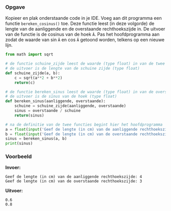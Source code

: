### Opgave

Kopieer en plak onderstaande code in je IDE. Voeg aan dit programma een functie `bereken_cosinus()` toe. Deze functie leest (in deze volgorde) de lengte van de aanliggende en de overstaande rechthoekszijde in. De uitvoer van de functie is de cosinus van de hoek `Â`. Pas het hoofdprogramma aan zodat de waarde van sin `Â` en cos `Â` getoond worden, telkens op een nieuwe lijn.

```python
from math import sqrt

# de functie schuine_zijde leest de waarde (type float) in van de twee rechthoekszijden in een rechthoekige driehoek
# de uitvoer is de lengte van de schuine zijde (type float)
def schuine_zijde(a, b):
    c = sqrt(a**2 + b**2)
    return(c)

# de functie bereken_sinus leest de waarde (type float) in van de overstaande rechthoekszijde en de schuine zijde in een rechthoekige driehoek
# de uitvoer is de sinus van de hoek (type float)
def bereken_sinus(aanliggende, overstaande):
    schuine = schuine_zijde(aanliggende, overstaande)
    sinus = overstaande / schuine
    return(sinus)

# na de definitie van de twee functies begint hier het hoofdprogramma
a = float(input('Geef de lengte (in cm) van de aanliggende rechthoekszijde: '))
b = float(input('Geef de lengte (in cm) van de overstaande rechthoekszijde: '))
sinus = bereken_sinus(a, b)
print(sinus)  
```



### Voorbeeld

**Invoer:**

    Geef de lengte (in cm) van de aanliggende rechthoekszijde: 4
    Geef de lengte (in cm) van de overstaande rechthoekszijde: 3




**Uitvoer:**

    0.6
    0.8
